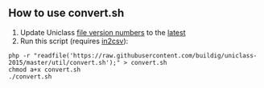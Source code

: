 ## How to use convert.sh

1. Update Uniclass [file version numbers](/util/convert.sh#L7-L17) to the [latest](https://toolkit.thenbs.com/articles/classification#classificationtables)
2. Run this script (requires [in2csv](http://csvkit.readthedocs.io/en/1.0.2/scripts/in2csv.html)):

```
php -r "readfile('https://raw.githubusercontent.com/buildig/uniclass-2015/master/util/convert.sh');" > convert.sh
chmod a+x convert.sh
./convert.sh
```

